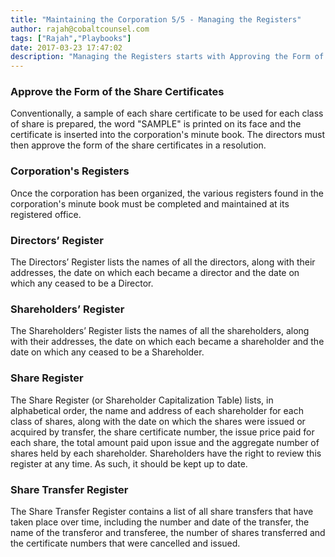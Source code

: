 ```yaml
---
title: "Maintaining the Corporation 5/5 - Managing the Registers"
author: rajah@cobaltcounsel.com
tags: ["Rajah","Playbooks"]
date: 2017-03-23 17:47:02
description: "Managing the Registers starts with Approving the Form of the Share Certificates. Conventionally, a sample of each share certificate to be used for each class of share is prepared, the word 'SAMPLE' is printed on its face and the certificate is inserted into the corporation's minute book. The directors must then approve the form of the share certificates in a resolution."
---
```


### Approve the Form of the Share Certificates
Conventionally, a sample of each share certificate to be used for each class of share is prepared, the word "SAMPLE" is printed on its face and the certificate is inserted into the corporation's minute book. The directors must then approve the form of the share certificates in a resolution.

### Corporation's Registers
Once the corporation has been organized, the various registers found in the corporation's minute book must be completed and maintained at its registered office.

### Directors’ Register
The Directors’ Register lists the names of all the directors, along with their addresses, the date on which each became a director and the date on which any ceased to be a Director.

### Shareholders’ Register
The Shareholders’ Register lists the names of all the shareholders, along with their addresses, the date on which each became a shareholder and the date on which any ceased to be a Shareholder.

### Share Register
The Share Register (or Shareholder Capitalization Table) lists, in alphabetical order, the name and address of each shareholder for each class of shares, along with the date on which the shares were issued or acquired by transfer, the share certificate number, the issue price paid for each share, the total amount paid upon issue and the aggregate number of shares held by each shareholder.  Shareholders have the right to review this register at any time. As such, it should be kept up to date.

### Share Transfer Register
The Share Transfer Register contains a list of all share transfers that have taken place over time, including the number and date of the transfer, the name of the transferor and transferee, the number of shares transferred and the certificate numbers that were cancelled and issued.
